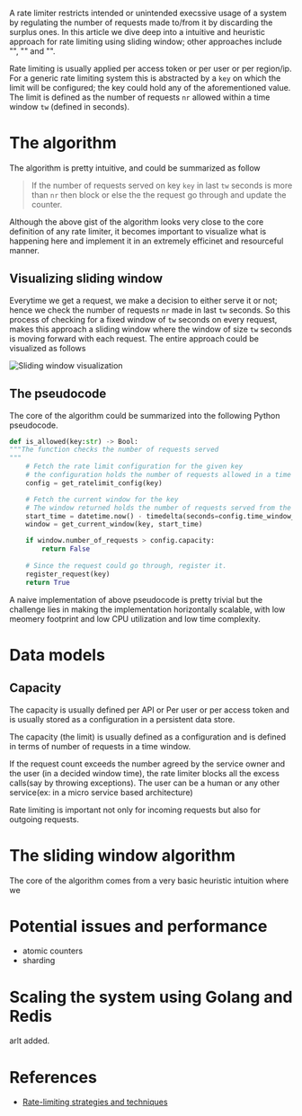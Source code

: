 A rate limiter restricts intended or unintended execssive usage of a system by regulating the number of requests made to/from it by discarding the surplus ones. In this article we dive deep into a intuitive and heuristic approach for rate limiting using sliding window; other approaches include "", "" and "".

Rate limiting is usually applied per access token or per user or per region/ip. For a generic rate limiting system this is abstracted by a `key` on which the limit will be configured; the key could hold any of the aforementioned value. The limit is defined as the number of requests `nr` allowed within a time window `tw` (defined in seconds).

# The algorithm
The algorithm is pretty intuitive, and could be summarized as follow

> If the number of requests served on key `key` in last `tw` seconds is more than `nr` then block or else the the request go through and update the counter.

Although the above gist of the algorithm looks very close to the core definition of any rate limiter, it becomes important to visualize what is happening here and implement it in an extremely efficinet and resourceful manner.

## Visualizing sliding window
Everytime we get a request, we make a decision to either serve it or not; hence we check the number of requests `nr` made in last `tw` seconds. So this process of checking for a fixed window of `tw` seconds on every request, makes this approach a sliding window where the window of size `tw` seconds is moving forward with each request. The entire approach could be visualized as follows

![Sliding window visualization](https://user-images.githubusercontent.com/4745789/78364339-eac01a80-75da-11ea-8f65-633fd779afac.png)

## The pseudocode

The core of the algorithm could be summarized into the following Python pseudocode.

```py
def is_allowed(key:str) -> Bool:
"""The function checks the number of requests served
"""
    # Fetch the rate limit configuration for the given key
    # the configuration holds the number of requests allowed in a time window.
    config = get_ratelimit_config(key)

    # Fetch the current window for the key
    # The window returned holds the number of requests served from the start_time
    start_time = datetime.now() - timedelta(seconds=config.time_window_sec)
    window = get_current_window(key, start_time)

    if window.number_of_requests > config.capacity:
        return False
    
    # Since the request could go through, register it.
    register_request(key)
    return True
```

A naive implementation of above pseudocode is pretty trivial but the challenge lies in making the implementation horizontally scalable, with low meomery footprint and low CPU utilization and low time complexity.

# Data models

## Capacity
The capacity is usually defined per API or Per user or per access token and is usually stored as a configuration in a persistent data store.

The capacity (the limit) is usually defined as a configuration and is defined in terms of number of requests in a time window.

If the request count exceeds the number agreed by the service owner and the user (in a decided window time), the rate limiter blocks all the excess calls(say by throwing exceptions). The user can be a human or any other service(ex: in a micro service based architecture)

Rate limiting is important not only for incoming requests but also for outgoing requests.

# The sliding window algorithm
The core of the algorithm comes from a very basic heuristic intuition where we

# Potential issues and performance
 - atomic counters
 - sharding

# Scaling the system using Golang and Redis
arlt added.

# References
 - [Rate-limiting strategies and techniques](https://cloud.google.com/solutions/rate-limiting-strategies-techniques)
